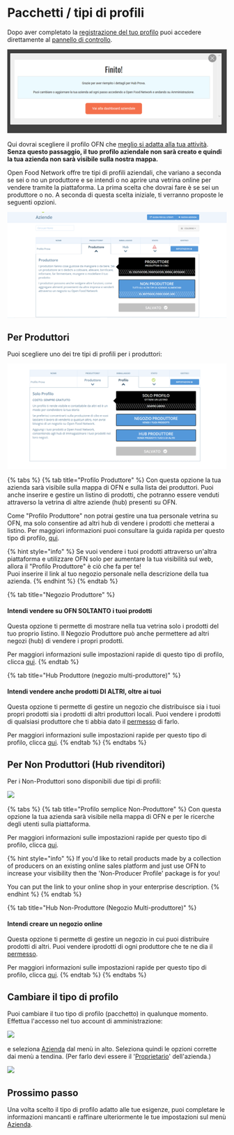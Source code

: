 # Pacchetti / tipi di profili

Dopo aver completato la [registrazione del tuo profilo](../register-and-create-your-profile.md) puoi accedere direttamente al [pannello di controllo](enterprise-settings.md).

![](../../.gitbook/assets/finito.png)

Qui dovrai scegliere il profilo OFN che [meglio si adatta alla tua attività](../../your-quick-start-on-ofn-given-who-you-are.md). **Senza questo passaggio, il tuo profilo aziendale non sarà creato e quindi la tua azienda non sarà visibile sulla nostra mappa.**

Open Food Network offre tre tipi di profili aziendali, che variano a seconda se sei o no un produttore e se intendi o no aprire una vetrina online per vendere tramite la piattaforma. La prima scelta che dovrai fare è se sei un produttore o no. A seconda di questa scelta iniziale, ti verranno proposte le seguenti opzioni. 

![](../../.gitbook/assets/profilo-produttore-non-produttore.png)

## Per Produttori

Puoi scegliere uno dei tre tipi di profili per i produttori:

![](../../.gitbook/assets/profili-produttore.png)

{% tabs %}
{% tab title="Profilo Produttore" %}
Con questa opzione la tua azienda sarà visibile sulla mappa di OFN e sulla lista dei produttori. Puoi anche inserire e gestire un listino di prodotti, che potranno essere venduti attraverso la vetrina di altre aziende \(hub\) presenti su OFN. 

Come "Profilo Produttore" non potrai gestire una tua personale vetrina su OFN, ma solo consentire ad altri hub di vendere i prodotti che metterai a listino. Per maggiori informazioni puoi consultare la guida rapida per questo tipo di profilo, [qui](../../quick-start-guides/).

{% hint style="info" %}
Se vuoi vendere i tuoi prodotti attraverso un'altra piattaforma e utilizzare OFN solo per aumentare la tua visibilità sul web, allora il "Profilo Produttore" è ciò che fa per te!   
Puoi inserire il link al tuo negozio personale nella descrizione della tua azienda.
{% endhint %}
{% endtab %}

{% tab title="Negozio Produttore" %}
#### Intendi vendere su OFN SOLTANTO i tuoi prodotti

Questa opzione ti permette di mostrare nella tua vetrina solo i prodotti del tuo proprio listino. Il Negozio Produttore può anche permettere ad altri negozi \(hub\) di vendere i propri prodotti. 

Per maggiori informazioni sulle impostazioni rapide di questo tipo di profilo, clicca [qui](../../quick-start-guides/).
{% endtab %}

{% tab title="Hub Produttore \(negozio multi-produttore\)" %}
#### Intendi vendere anche prodotti DI ALTRI, oltre ai tuoi

Questa opzione ti permette di gestire un negozio che distribuisce sia i tuoi propri prodotti sia i prodotti di altri produttori locali. Puoi vendere i prodotti di qualsiasi produttore che ti abbia dato il [permesso](create-or-connect-with-your-supplying-producers.md) di farlo. 

 Per maggiori informazioni sulle impostazioni rapide per questo tipo di profilo, clicca [qui](../../quick-start-guides/).
{% endtab %}
{% endtabs %}

## Per Non Produttori \(Hub rivenditori\)

Per i Non-Produttori sono disponibili due tipi di profili:

![](../../.gitbook/assets/nonprod_new.jpg)

{% tabs %}
{% tab title="Profilo semplice Non-Produttore" %}
Con questa opzione la tua azienda sarà visibile nella mappa di OFN e per le ricerche degli utenti sulla piattaforma. 

Per maggiori informazioni sulle impostazioni rapide per questo tipo di profilo, clicca [qui](../../quick-start-guides/).

{% hint style="info" %}
If you'd like to retail products made by a collection of producers on an existing online sales platform and just use OFN to increase your visibility then the 'Non-Producer Profile' package is for you!

You can put the link to your online shop in your enterprise description.
{% endhint %}
{% endtab %}

{% tab title="Hub Non-Produttore \(Negozio Multi-produttore\)" %}
#### Intendi creare un negozio online

Questa opzione ti permette di gestire un negozio in cui puoi distribuire prodotti di altri. Puoi vendere iprodotti di ogni produttore che te ne dia il [permesso](create-or-connect-with-your-supplying-producers.md). 

 Per maggiori informazioni sulle impostazioni rapide per questo tipo di profilo, clicca [qui](../../quick-start-guides/multi-producers-shop-hub-quick-setup-guide.md).
{% endtab %}
{% endtabs %}

## Cambiare il tipo di profilo

Puoi cambiare il tuo tipo di profilo \(pacchetto\) in qualunque momento. Effettua l'accesso nel tuo account di amministrazione: 

![](../../.gitbook/assets/access1%20%281%29.jpg)

e seleziona [Azienda](enterprise-settings.md) dal menù in alto. Seleziona quindi le opzioni corrette dai menù a tendina. \(Per farlo devi essere il '[Proprietario](enterprise-settings.md#users)' dell'azienda.\)

![](../../.gitbook/assets/change-package.png)

## Prossimo passo

Una volta scelto il tipo di profilo adatto alle tue esigenze, puoi completare le informazioni mancanti e raffinare ulteriormente le tue impostazioni sul menù [Azienda](enterprise-settings.md). 

